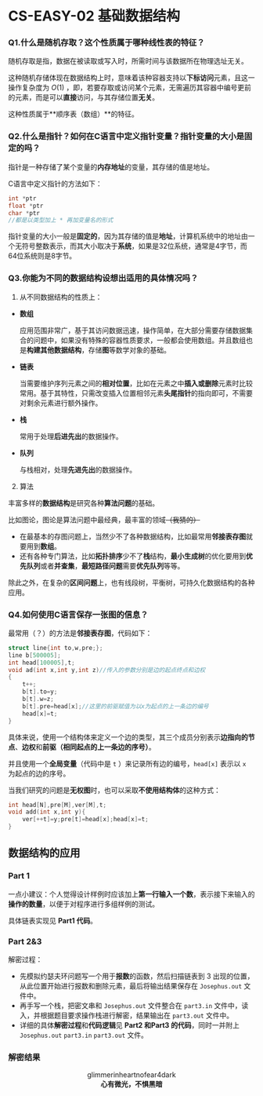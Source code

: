 # CS-EASY-02 基础数据结构

### Q1.什么是随机存取？这个性质属于哪种线性表的特征？

随机存取是指，数据在被读取或写入时，所需时间与该数据所在物理选址无关。

这种随机存储体现在数据结构上时，意味着该种容器支持以**下标访问**元素，且这一操作复杂度为 $O(1)$ ，即，若要存取或访问某个元素，无需遍历其容器中编号更前的元素，而是可以**直接**访问，与其存储位置**无关**。



这种性质属于**顺序表（数组）**的特征。





### Q2.什么是指针？如何在C语言中定义指针变量？指针变量的大小是固定的吗？

指针是一种存储了某个变量的**内存地址**的变量，其存储的值是地址。

C语言中定义指针的方法如下：

```c
int *ptr
float *ptr
char *ptr
//都是以类型加上 * 再加变量名的形式
```

指针变量的大小一般是**固定的**，因为其存储的值是**地址**，计算机系统中的地址由一个无符号整数表示，而其大小取决于**系统**，如果是32位系统，通常是4字节，而64位系统则是8字节。





### Q3.你能为不同的数据结构设想出适用的具体情况吗？

1. 从不同数据结构的性质上：

- **数组**

  应用范围非常广，基于其访问数据迅速，操作简单，在大部分需要存储数据集合的问题中，如果没有特殊的容器性质要求，一般都会使用数组。并且数组也是**构建其他数据结构**，存储**图**等数学对象的基础。

- **链表**

  当需要维护序列元素之间的**相对位置**，比如在元素之中**插入或删除**元素时比较常用。基于其特性，只需改变插入位置相邻元素**头尾指针**的指向即可，不需要对剩余元素进行额外操作。

- **栈**

  常用于处理**后进先出**的数据操作。

- **队列**

  与栈相对，处理**先进先出**的数据操作。



2. 算法

丰富多样的**数据结构**是研究各种**算法问题**的基础。



比如图论，图论是算法问题中最经典，最丰富的领域~~（我猜的）~~

- 在最基本的存图问题上，当然少不了各种数据结构，比如最常用**邻接表存图**就要用到**数组**。
- 还有各种专门算法，比如**拓扑排序**少不了**栈**结构，**最小生成树**的优化要用到**优先队列**或者**并查集**，**最短路径问题**需要**优先队列**等等。



除此之外，在复杂的**区间问题**上，也有线段树，平衡树，可持久化数据结构的各种应用。





### Q4.如何使用C语言保存一张图的信息？

最常用（？）的方法是**邻接表存图**，代码如下：

```c
struct line{int to,w,pre;};
line b[500005];
int head[100005],t;
void ad(int x,int y,int z)//传入的参数分别是边的起点终点和边权
{
	t++;
	b[t].to=y;
	b[t].w=z;
	b[t].pre=head[x];//这里的前驱赋值为以x为起点的上一条边的编号
	head[x]=t;
}
```



具体来说，使用一个结构体来定义一个边的类型，其三个成员分别表示**边指向的节点**、**边权**和**前驱（相同起点的上一条边的序号）**。

并且使用一个**全局变量**（代码中是 `t` ）来记录所有边的编号，`head[x]` 表示以 `x` 为起点的边的序号。



当我们研究的问题是**无权图**时，也可以采取**不使用结构体**的这种方式：

```c
int head[N],pre[M],ver[M],t;
void add(int x,int y){
    ver[++t]=y;pre[t]=head[x];head[x]=t;
}
```





## 数据结构的应用

### Part 1

一点小建议：个人觉得设计样例时应该加上**第一行输入一个数**，表示接下来输入的**操作的数量**，以便于对程序进行多组样例的测试。

具体链表实现见 **Part1 代码**。



### Part 2&3

解密过程：

- 先模拟约瑟夫环问题写一个用于**报数**的函数，然后扫描链表到 $3$ 出现的位置，从此位置开始进行报数和删除元素，最后将输出结果保存在 `Josephus.out` 文件中。
- 再手写一个栈，把密文串和 `Josephus.out` 文件整合在 `part3.in` 文件中，读入，并根据题目要求操作栈进行解密，结果输出在 `part3.out` 文件中。
- 详细的具体**解密过程**和**代码逻辑**见 **Part2 和Part3 的代码**，同时一并附上 `Josephus.out` `part3.in` `part3.out` 文件。



### 解密结果

<center>glimmerinheartnofear4dark</center>

<center><b>心有微光，不惧黑暗</b></center>
